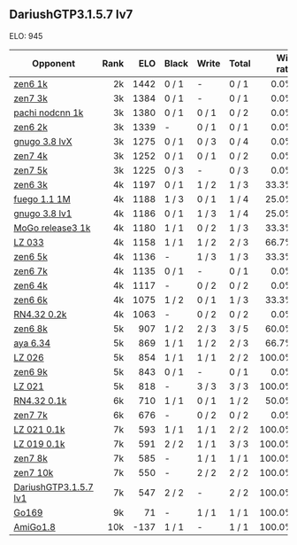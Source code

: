 ## DariushGTP3.1.5.7 lv7 ##

ELO: 945

Opponent | Rank | ELO | Black | Write | Total | Win rate
---------|-----:|----:|-------|-------|-------|-------:
[zen6 1k](zen6%201k.md) | 2k | 1442 | 0 / 1 | - | 0 / 1 | 0.0%
[zen7 3k](zen7%203k.md) | 3k | 1384 | 0 / 1 | - | 0 / 1 | 0.0%
[pachi nodcnn 1k](pachi%20nodcnn%201k.md) | 3k | 1380 | 0 / 1 | 0 / 1 | 0 / 2 | 0.0%
[zen6 2k](zen6%202k.md) | 3k | 1339 | - | 0 / 1 | 0 / 1 | 0.0%
[gnugo 3.8 lvX](gnugo%203.8%20lvX.md) | 3k | 1275 | 0 / 1 | 0 / 3 | 0 / 4 | 0.0%
[zen7 4k](zen7%204k.md) | 3k | 1252 | 0 / 1 | 0 / 1 | 0 / 2 | 0.0%
[zen7 5k](zen7%205k.md) | 3k | 1225 | 0 / 3 | - | 0 / 3 | 0.0%
[zen6 3k](zen6%203k.md) | 4k | 1197 | 0 / 1 | 1 / 2 | 1 / 3 | 33.3%
[fuego 1.1 1M](fuego%201.1%201M.md) | 4k | 1188 | 1 / 3 | 0 / 1 | 1 / 4 | 25.0%
[gnugo 3.8 lv1](gnugo%203.8%20lv1.md) | 4k | 1186 | 0 / 1 | 1 / 3 | 1 / 4 | 25.0%
[MoGo release3 1k](MoGo%20release3%201k.md) | 4k | 1180 | 1 / 1 | 0 / 2 | 1 / 3 | 33.3%
[LZ 033](LZ%20033.md) | 4k | 1158 | 1 / 1 | 1 / 2 | 2 / 3 | 66.7%
[zen6 5k](zen6%205k.md) | 4k | 1136 | - | 1 / 3 | 1 / 3 | 33.3%
[zen6 7k](zen6%207k.md) | 4k | 1135 | 0 / 1 | - | 0 / 1 | 0.0%
[zen6 4k](zen6%204k.md) | 4k | 1117 | - | 0 / 2 | 0 / 2 | 0.0%
[zen6 6k](zen6%206k.md) | 4k | 1075 | 1 / 2 | 0 / 1 | 1 / 3 | 33.3%
[RN4.32 0.2k](RN4.32%200.2k.md) | 4k | 1063 | - | 0 / 2 | 0 / 2 | 0.0%
[zen6 8k](zen6%208k.md) | 5k | 907 | 1 / 2 | 2 / 3 | 3 / 5 | 60.0%
[aya 6.34](aya%206.34.md) | 5k | 869 | 1 / 1 | 1 / 2 | 2 / 3 | 66.7%
[LZ 026](LZ%20026.md) | 5k | 854 | 1 / 1 | 1 / 1 | 2 / 2 | 100.0%
[zen6 9k](zen6%209k.md) | 5k | 843 | 0 / 1 | - | 0 / 1 | 0.0%
[LZ 021](LZ%20021.md) | 5k | 818 | - | 3 / 3 | 3 / 3 | 100.0%
[RN4.32 0.1k](RN4.32%200.1k.md) | 6k | 710 | 1 / 1 | 0 / 1 | 1 / 2 | 50.0%
[zen7 7k](zen7%207k.md) | 6k | 676 | - | 0 / 2 | 0 / 2 | 0.0%
[LZ 021 0.1k](LZ%20021%200.1k.md) | 7k | 593 | 1 / 1 | 1 / 1 | 2 / 2 | 100.0%
[LZ 019 0.1k](LZ%20019%200.1k.md) | 7k | 591 | 2 / 2 | 1 / 1 | 3 / 3 | 100.0%
[zen7 8k](zen7%208k.md) | 7k | 585 | - | 1 / 1 | 1 / 1 | 100.0%
[zen7 10k](zen7%2010k.md) | 7k | 550 | - | 2 / 2 | 2 / 2 | 100.0%
[DariushGTP3.1.5.7 lv1](DariushGTP3.1.5.7%20lv1.md) | 7k | 547 | 2 / 2 | - | 2 / 2 | 100.0%
[Go169](Go169.md) | 9k | 71 | - | 1 / 1 | 1 / 1 | 100.0%
[AmiGo1.8](AmiGo1.8.md) | 10k | -137 | 1 / 1 | - | 1 / 1 | 100.0%
